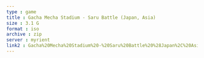 ```yaml
---
type : game
title : Gacha Mecha Stadium - Saru Battle (Japan, Asia)
size : 3.1 G
format : iso
archive : zip
server : myrient
link2 : Gacha%20Mecha%20Stadium%20-%20Saru%20Battle%20%28Japan%2C%20Asia%29
---
```

